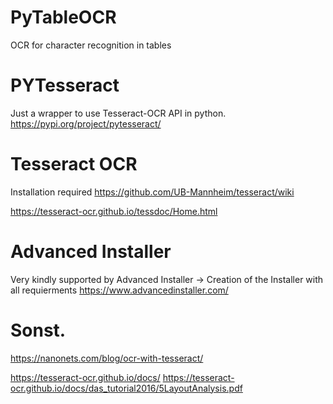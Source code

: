 # PyTableOCR
 OCR for character recognition in tables 

# PYTesseract
Just a wrapper to use Tesseract-OCR API in python.
https://pypi.org/project/pytesseract/

# Tesseract OCR
Installation required
https://github.com/UB-Mannheim/tesseract/wiki

https://tesseract-ocr.github.io/tessdoc/Home.html

# Advanced Installer
 Very kindly supported by Advanced Installer 
 -> Creation of the Installer with all requierments
 https://www.advancedinstaller.com/

# Sonst.
https://nanonets.com/blog/ocr-with-tesseract/

https://tesseract-ocr.github.io/docs/
https://tesseract-ocr.github.io/docs/das_tutorial2016/5LayoutAnalysis.pdf
